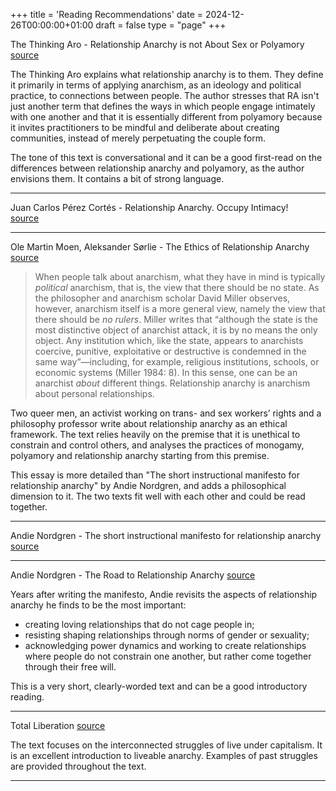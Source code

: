 +++
title = 'Reading Recommendations'
date = 2024-12-26T00:00:00+01:00
draft = false
type = "page"
+++

The Thinking Aro - Relationship Anarchy is not About Sex or Polyamory 
[source](https://theanarchistlibrary.org/library/the-thinking-aro-relationship-anarchy-is-not-about-sex-or-polyamory)

The Thinking Aro explains what relationship anarchy is to them. They define it primarily in terms of applying anarchism, as an ideology and political practice, to connections between people. The author stresses that RA isn't just another term that defines the ways in which people engage intimately with one another and that it is essentially different from polyamory because it invites practitioners to be mindful and deliberate about creating communities, instead of merely perpetuating the couple form. 

The tone of this text is conversational and it can be a good first-read on the differences between relationship anarchy and polyamory, as the author envisions them. It contains a bit of strong language.

---

Juan Carlos Pérez Cortés - Relationship Anarchy. Occupy Intimacy!  
[source](https://theanarchistlibrary.org/library/juan-carlo-perez-cortez-relationship-anarchy)

---

Ole Martin Moen, Aleksander Sørlie - The Ethics of Relationship Anarchy
[source](https://theanarchistlibrary.org/library/ole-martin-moen-aleksander-sorlie-the-ethics-of-relationship-anarchy)

> When people talk about anarchism, what they have in mind is typically _political_ anarchism, that is, the view that there should be no state. As the philosopher and anarchism scholar David Miller observes, however, anarchism itself is a more general view, namely the view that there should be _no rulers_. Miller writes that “although the state is the most distinctive object of anarchist attack, it is by no means the only object. Any institution which, like the state, appears to anarchists coercive, punitive, exploitative or destructive is condemned in the same way”—including, for example, religious institutions, schools, or economic systems (Miller 1984: 8). In this sense, one can be an anarchist _about_ different things. Relationship anarchy is anarchism about personal relationships.

Two queer men, an activist working on trans- and sex workers’ rights and a philosophy professor write about relationship anarchy as an ethical framework. The text relies heavily on the premise that it is unethical to constrain and control others, and analyses the practices of monogamy, polyamory and relationship anarchy starting from this premise. 

This essay is more detailed than "The short instructional manifesto for relationship anarchy" by Andie Nordgren, and adds a philosophical dimension to it. The two texts fit well with each other and could be read together. 

---
Andie Nordgren - The short instructional manifesto for relationship anarchy 
[source](https://theanarchistlibrary.org/library/andie-nordgren-the-short-instructional-manifesto-for-relationship-anarchy)

---

Andie Nordgren - The Road to Relationship Anarchy 
[source](https://theanarchistlibrary.org/library/andie-nordgren-the-road-to-relationship-anarchy)

Years after writing the manifesto, Andie revisits the aspects of relationship anarchy he finds to be the most important:
- creating loving relationships that do not cage people in;
- resisting shaping relationships through norms of gender or sexuality;
- acknowledging power dynamics and working to create relationships where people do not constrain one another, but rather come together through their free will.

This is a very short, clearly-worded text and can be a good introductory reading.

---

Total Liberation
[source](https://theanarchistlibrary.org/library/total-liberation-anonymous-english#toc23)

The text focuses on the interconnected struggles of live under capitalism. It is an excellent introduction to liveable anarchy. Examples of past struggles are provided throughout the text. 

---


